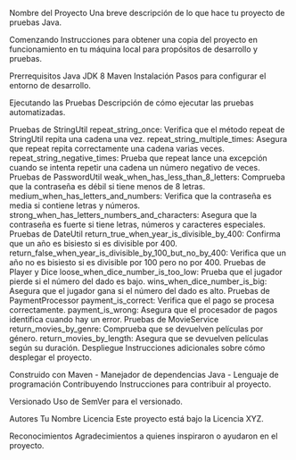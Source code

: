 Nombre del Proyecto
Una breve descripción de lo que hace tu proyecto de pruebas Java.

Comenzando
Instrucciones para obtener una copia del proyecto en funcionamiento en tu máquina local para propósitos de desarrollo y pruebas.

Prerrequisitos
Java JDK 8
Maven
Instalación
Pasos para configurar el entorno de desarrollo.

Ejecutando las Pruebas
Descripción de cómo ejecutar las pruebas automatizadas.

Pruebas de StringUtil
repeat_string_once: Verifica que el método repeat de StringUtil repita una cadena una vez.
repeat_string_multiple_times: Asegura que repeat repita correctamente una cadena varias veces.
repeat_string_negative_times: Prueba que repeat lance una excepción cuando se intenta repetir una cadena un número negativo de veces.
Pruebas de PasswordUtil
weak_when_has_less_than_8_letters: Comprueba que la contraseña es débil si tiene menos de 8 letras.
medium_when_has_letters_and_numbers: Verifica que la contraseña es media si contiene letras y números.
strong_when_has_letters_numbers_and_characters: Asegura que la contraseña es fuerte si tiene letras, números y caracteres especiales.
Pruebas de DateUtil
return_true_when_year_is_divisible_by_400: Confirma que un año es bisiesto si es divisible por 400.
return_false_when_year_is_divisible_by_100_but_no_by_400: Verifica que un año no es bisiesto si es divisible por 100 pero no por 400.
Pruebas de Player y Dice
loose_when_dice_number_is_too_low: Prueba que el jugador pierde si el número del dado es bajo.
wins_when_dice_number_is_big: Asegura que el jugador gana si el número del dado es alto.
Pruebas de PaymentProcessor
payment_is_correct: Verifica que el pago se procesa correctamente.
payment_is_wrong: Asegura que el procesador de pagos identifica cuando hay un error.
Pruebas de MovieService
return_movies_by_genre: Comprueba que se devuelven películas por género.
return_movies_by_length: Asegura que se devuelven películas según su duración.
Despliegue
Instrucciones adicionales sobre cómo desplegar el proyecto.

Construido con
Maven - Manejador de dependencias
Java - Lenguaje de programación
Contribuyendo
Instrucciones para contribuir al proyecto.

Versionado
Uso de SemVer para el versionado.

Autores
Tu Nombre
Licencia
Este proyecto está bajo la Licencia XYZ.

Reconocimientos
Agradecimientos a quienes inspiraron o ayudaron en el proyecto.
